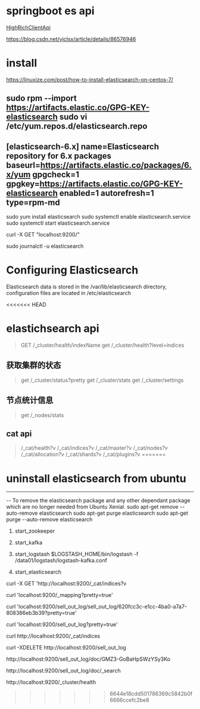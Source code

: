 # springboot es api
[HighRichClientApi](https://blog.csdn.net/u010011737/article/details/79041125)

https://blog.csdn.net/yjclsx/article/details/86576946

# install
https://linuxize.com/post/how-to-install-elasticsearch-on-centos-7/

sudo rpm --import https://artifacts.elastic.co/GPG-KEY-elasticsearch
sudo vi /etc/yum.repos.d/elasticsearch.repo
---------------------------
[elasticsearch-6.x]
name=Elasticsearch repository for 6.x packages
baseurl=https://artifacts.elastic.co/packages/6.x/yum
gpgcheck=1
gpgkey=https://artifacts.elastic.co/GPG-KEY-elasticsearch
enabled=1
autorefresh=1
type=rpm-md
---------------------------------------

sudo yum install elasticsearch
sudo systemctl enable elasticsearch.service
sudo systemctl start elasticsearch.service

curl -X GET "localhost:9200/"


sudo journalctl -u elasticsearch

# Configuring Elasticsearch
Elasticsearch data is stored in the /var/lib/elasticsearch directory, configuration files are located in /etc/elasticsearch

<<<<<<< HEAD
# elastichsearch api
> GET /_cluster/health/indexName
> get /_cluster/health?level=indices

## 获取集群的状态
> get /_cluster/status?pretty
> get /_cluster/stats
>get /_cluster/settings

## 节点统计信息
> get /_nodes/stats


## cat api
> /_cat/health?v
>/_cat/indices?v
>/_cat/master?v
>/_cat/nodes?v
>/_cat/allocation?v
>/_cat/shards?v
>/_cat/plugins?v
=======
# uninstall elasticsearch from ubuntu
-------------------
-- To remove the elasticsearch package and any other dependant package which are no longer needed from Ubuntu Xenial.
sudo apt-get remove --auto-remove elasticsearch
sudo apt-get purge elasticsearch
sudo apt-get purge --auto-remove elasticsearch


1) start_zookeeper
2) start_kafka
3) start_logstash
$LOGSTASH_HOME/bin/logstash -f /data01/logstash/logstash-kafka.conf

4) start_elasticsearch


curl -X GET 'http://localhost:9200/_cat/indices?v

curl 'localhost:9200/_mapping?pretty=true'

curl 'localhost:9200/sell_out_log/sell_out_log/620fcc3c-e1cc-4ba0-a7a7-808386eb3b39?pretty=true'

curl 'localhost:9200/sell_out_log?pretty=true'

curl http://localhost:9200/_cat/indices

curl -XDELETE http://localhost:9200/sell_out_log

http://localhost:9200/sell_out_log/doc/GMZ3-GoBaHpSWzYSy3Ko

http://localhost:9200/sell_out_log/doc/_search  

http://localhost:9200/_cluster/health
>>>>>>> 6644e18cdd501786369c5842b0f6666ccefc2be8

